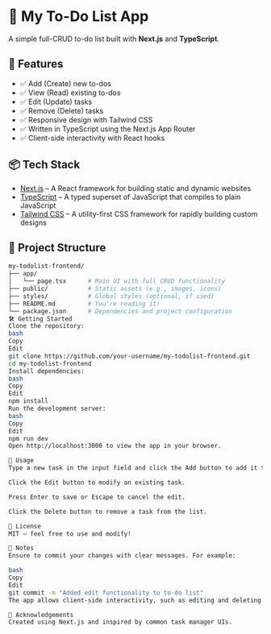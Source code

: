 # 📝 My To-Do List App

A simple full-CRUD to-do list built with **Next.js** and **TypeScript**.

## 🚀 Features

- ✅ Add (Create) new to-dos
- ✅ View (Read) existing to-dos
- ✅ Edit (Update) tasks
- ✅ Remove (Delete) tasks
- ✅ Responsive design with Tailwind CSS
- ✅ Written in TypeScript using the Next.js App Router
- ✅ Client-side interactivity with React hooks

## 📦 Tech Stack

- [Next.js](https://nextjs.org) – A React framework for building static and dynamic websites
- [TypeScript](https://www.typescriptlang.org/) – A typed superset of JavaScript that compiles to plain JavaScript
- [Tailwind CSS](https://tailwindcss.com) – A utility-first CSS framework for rapidly building custom designs

## 📂 Project Structure

```bash
my-todolist-frontend/
├── app/
│   └── page.tsx      # Main UI with full CRUD functionality
├── public/           # Static assets (e.g., images, icons)
├── styles/           # Global styles (optional, if used)
├── README.md         # You're reading it!
└── package.json      # Dependencies and project configuration
🛠️ Getting Started
Clone the repository:
bash
Copy
Edit
git clone https://github.com/your-username/my-todolist-frontend.git
cd my-todolist-frontend
Install dependencies:
bash
Copy
Edit
npm install
Run the development server:
bash
Copy
Edit
npm run dev
Open http://localhost:3000 to view the app in your browser.

🧪 Usage
Type a new task in the input field and click the Add button to add it to your list.

Click the Edit button to modify an existing task.

Press Enter to save or Escape to cancel the edit.

Click the Delete button to remove a task from the list.

📄 License
MIT — feel free to use and modify!

🧠 Notes
Ensure to commit your changes with clear messages. For example:

bash
Copy
Edit
git commit -m "Added edit functionality to to-do list"
The app allows client-side interactivity, such as editing and deleting tasks, using React hooks like useState.

🙌 Acknowledgements
Created using Next.js and inspired by common task manager UIs.



